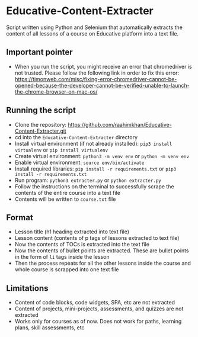 # Educative-Content-Extracter
Script written using Python and Selenium that automatically extracts the content of all lessons of a course on Educative platform into a text file.

## Important pointer
* When you run the script, you might receive an error that chromedriver is not trusted. Please follow the following link in order to fix this error: https://timonweb.com/misc/fixing-error-chromedriver-cannot-be-opened-because-the-developer-cannot-be-verified-unable-to-launch-the-chrome-browser-on-mac-os/

## Running the script
* Clone the repository: https://github.com/raahimkhan/Educative-Content-Extracter.git
* cd into the `Educative-Content-Extracter` directory
* Install virtual environment (if not already installed): `pip3 install virtualenv` or `pip install virtualenv`
* Create virtual environment: `python3 -m venv env` or `python -m venv env`
* Enable virtual environment: `source env/bin/activate`
* Install required libraries: `pip install -r requirements.txt` or `pip3 install -r requirements.txt`
* Run program: `python3 extracter.py` or `python extracter.py`
* Follow the instructions on the terminal to successfully scrape the contents of the entire course into a text file
* Contents will be written to `course.txt` file

## Format
* Lesson title (h1 heading extracted into text file)
* Lesson content (contents of p tags of lessons extracted to text file)
* Now the contents of TOCs is extracted into the text file
* Now the contents of bullet points are extracted. These are bullet points in the form of `li` tags inside the lesson
* Then the process repeats for all the other lessons inside the course and whole course is scrapped into one text file

## Limitations
* Content of code blocks, code widgets, SPA, etc are not extracted
* Content of projects, mini-projects, assessments, and quizzes are not extracted
* Works only for courses as of now. Does not work for paths, learning plans, skill assessments, etc
